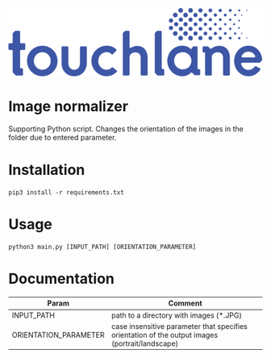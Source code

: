 ![LOGO](https://github.com/touchlane/NetapixTools/blob/master/Assets/logo.svg)

# Image normalizer

Supporting Python script. Changes the orientation of the images in the folder due to entered parameter.

# Installation

```
pip3 install -r requirements.txt
```

# Usage

```
python3 main.py [INPUT_PATH] [ORIENTATION_PARAMETER]
```

# Documentation

| Param | Comment |
| ------------- | ------------- |
| INPUT_PATH | path to a directory with images (\*.JPG)|
| ORIENTATION_PARAMETER | case insensitive parameter that specifies orientation of the output images (portrait/landscape)|
